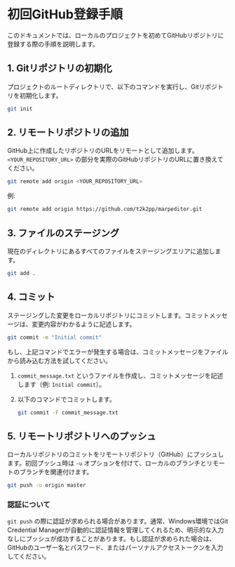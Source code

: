 # 初回GitHub登録手順

このドキュメントでは、ローカルのプロジェクトを初めてGitHubリポジトリに登録する際の手順を説明します。

## 1. Gitリポジトリの初期化

プロジェクトのルートディレクトリで、以下のコマンドを実行し、Gitリポジトリを初期化します。

```bash
git init
```

## 2. リモートリポジトリの追加

GitHub上に作成したリポジトリのURLをリモートとして追加します。`<YOUR_REPOSITORY_URL>` の部分を実際のGitHubリポジトリのURLに置き換えてください。

```bash
git remote add origin <YOUR_REPOSITORY_URL>
```

例:
```bash
git remote add origin https://github.com/t2k2pp/marpeditor.git
```

## 3. ファイルのステージング

現在のディレクトリにあるすべてのファイルをステージングエリアに追加します。

```bash
git add .
```

## 4. コミット

ステージングした変更をローカルリポジトリにコミットします。コミットメッセージは、変更内容がわかるように記述します。

```bash
git commit -m "Initial commit"
```

もし、上記コマンドでエラーが発生する場合は、コミットメッセージをファイルから読み込む方法を試してください。

1.  `commit_message.txt` というファイルを作成し、コミットメッセージを記述します（例: `Initial commit`）。
2.  以下のコマンドでコミットします。

    ```bash
    git commit -F commit_message.txt
    ```

## 5. リモートリポジトリへのプッシュ

ローカルリポジトリのコミットをリモートリポジトリ（GitHub）にプッシュします。初回プッシュ時は `-u` オプションを付けて、ローカルのブランチとリモートのブランチを関連付けます。

```bash
git push -u origin master
```

### 認証について

`git push` の際に認証が求められる場合があります。通常、Windows環境ではGit Credential Managerが自動的に認証情報を管理してくれるため、明示的な入力なしにプッシュが成功することがあります。もし認証が求められた場合は、GitHubのユーザー名とパスワード、またはパーソナルアクセストークンを入力してください。
